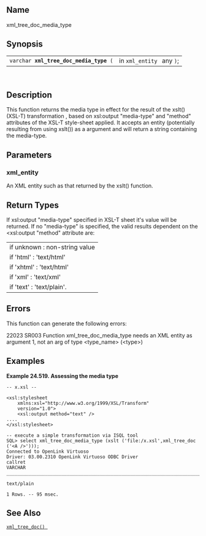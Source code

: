 <div>

<div>

</div>

<div>

## Name

xml_tree_doc_media_type

</div>

<div>

## Synopsis

<div>

|                                             |                           |
|---------------------------------------------|---------------------------|
| `varchar `**`xml_tree_doc_media_type`**` (` | in `xml_entity ` any `)`; |

<div>

 

</div>

</div>

</div>

<div>

## Description

This function returns the media type in effect for the result of the
xslt() (XSL-T) transformation , based on xsl:output "media-type" and
"method" attributes of the XSL-T style-sheet applied. It accepts an
entity (potentially resulting from using xslt()) as a argument and will
return a string containing the media-type.

</div>

<div>

## Parameters

<div>

### xml_entity

An XML entity such as that returned by the xslt() function.

</div>

</div>

<div>

## Return Types

If xsl:output "media-type" specified in XSL-T sheet it's value will be
returned. If no "media-type" is specified, the valid results dependent
on the \<xsl:output "method" attribute are:

|                               |
|-------------------------------|
| if unknown : non-string value |
| if 'html' : 'text/html'       |
| if 'xhtml' : 'text/html'      |
| if 'xml' : 'text/xml'         |
| if 'text' : 'text/plain'.     |

</div>

<div>

## Errors

This function can generate the following errors:

<span class="errorcode">22023 </span><span class="errorcode">SR003
</span> Function xml_tree_doc_media_type needs an XML entity as argument
1, not an arg of type \<type_name\> (\<type\>)

</div>

<div>

## Examples

<div>

**Example 24.519. Assessing the media type**

<div>

``` screen
-- x.xsl --

<xsl:stylesheet
    xmlns:xsl="http://www.w3.org/1999/XSL/Transform"
    version="1.0">
    <xsl:output method="text" />
....
</xsl:stylesheet>

-- execute a simple transformation via ISQL tool
SQL> select xml_tree_doc_media_type (xslt ('file:/x.xsl',xml_tree_doc ('<A />')));
Connected to OpenLink Virtuoso
Driver: 03.00.2310 OpenLink Virtuoso ODBC Driver
callret
VARCHAR
_______________________________________________________________________________

text/plain

1 Rows. -- 95 msec.
```

</div>

</div>

  

</div>

<div>

## See Also

<a href="fn_xml_tree_doc.html" class="link" title="xml_tree_doc"><code
class="function">xml_tree_doc() </code></a>

</div>

</div>
